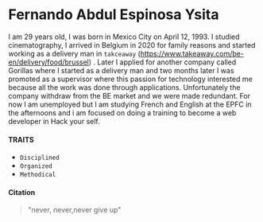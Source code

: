# Fernando Abdul Espinosa Ysita  
I am 29 years old, I was born in Mexico City on April 12, 1993. I studied cinematography,  I arrived in Belgium in 2020 for family reasons and started working as a delivery man in `takceaway` (<https://www.takeaway.com/be-en/delivery/food/brussel>) . Later I applied for another company called Gorillas where I started as a delivery man and two months later I was promoted as a supervisor where this passion for technology interested me because all the work was done through applications. Unfortunately the company withdraw from the BE market and we were made redundant. For now I am unemployed but I am studying French and English at the EPFC in the afternoons and i am focused on doing a training to become a web developer in Hack your self.
#### TRAITS
- `Disciplined`
- `Organized`
- `Methodical`
#### Citation
> "never, never,never give up"  

